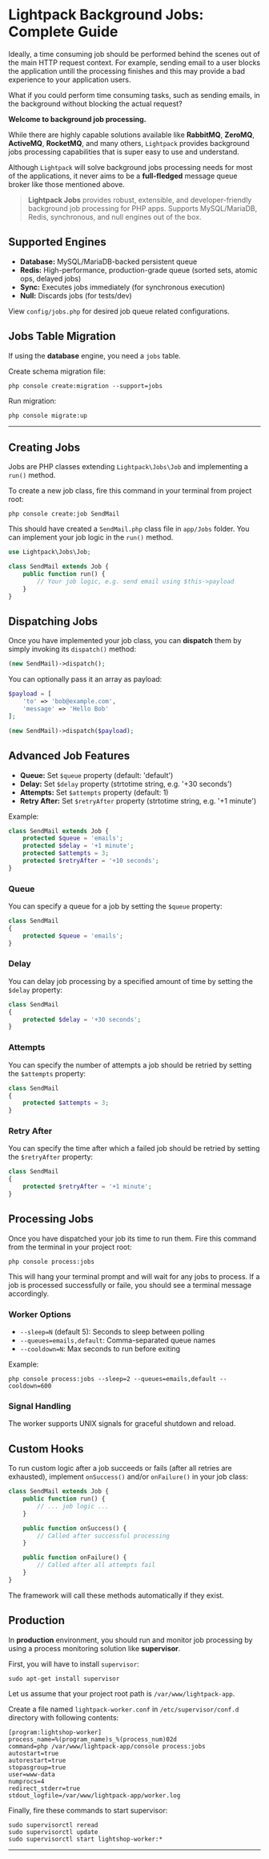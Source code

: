 # Lightpack Background Jobs: Complete Guide

Ideally, a time consuming job should be performed behind the scenes out of the main HTTP request context. For example, sending email to a user blocks the application untill the processing finishes and this may provide a bad experience to your application users. 

What if you could perform time consuming tasks, such as sending emails, in the background without blocking the actual request? 

**Welcome to background job processing.**

While there are highly capable solutions available like **RabbitMQ**, **ZeroMQ**, **ActiveMQ**, **RocketMQ**, and many others, `Lightpack` provides background jobs processing capabilities that is super easy to use and understand. 

Although `Lightpack` will solve background jobs processing needs for most of the applications, it never aims to be a **full-fledged** message queue broker like those mentioned above.

> **Lightpack Jobs** provides robust, extensible, and developer-friendly background job processing for PHP apps. Supports MySQL/MariaDB, Redis, synchronous, and null engines out of the box.

## Supported Engines
- **Database:** MySQL/MariaDB-backed persistent queue
- **Redis:** High-performance, production-grade queue (sorted sets, atomic ops, delayed jobs)
- **Sync:** Executes jobs immediately (for synchronous execution)
- **Null:** Discards jobs (for tests/dev)

View `config/jobs.php` for desired job queue related configurations.

## Jobs Table Migration

If using the **database** engine, you need a `jobs` table. 

Create schema migration file:

```cli
php console create:migration --support=jobs
```

Run migration:

```cli
php console migrate:up
```

---

## Creating Jobs

Jobs are PHP classes extending `Lightpack\Jobs\Job` and implementing a `run()` method. 

To create a new job class, fire this command in your terminal from project root:

```terminal
php console create:job SendMail
```

This should have created a `SendMail.php` class file in `app/Jobs` folder. You can implement your job logic in the `run()` method.



```php
use Lightpack\Jobs\Job;

class SendMail extends Job {
    public function run() {
        // Your job logic, e.g. send email using $this->payload
    }
}
```

## Dispatching Jobs

Once you have implemented your job class, you can **dispatch** them by simply invoking its `dispatch()` method:

```php
(new SendMail)->dispatch();
```

You can optionally pass it an array as payload:

```php
$payload = [
    'to' => 'bob@example.com',
    'message' => 'Hello Bob'
];

(new SendMail)->dispatch($payload);
```

## Advanced Job Features
- **Queue:** Set `$queue` property (default: 'default')
- **Delay:** Set `$delay` property (strtotime string, e.g. '+30 seconds')
- **Attempts:** Set `$attempts` property (default: 1)
- **Retry After:** Set `$retryAfter` property (strtotime string, e.g. '+1 minute')

Example:
```php
class SendMail extends Job {
    protected $queue = 'emails';
    protected $delay = '+1 minute';
    protected $attempts = 3;
    protected $retryAfter = '+10 seconds';
}
```

### Queue

You can specify a queue for a job by setting the `$queue` property:

```php
class SendMail
{
    protected $queue = 'emails';
}
```

### Delay

You can delay job processing by a specified amount of time by setting the `$delay` property:

```php
class SendMail
{
    protected $delay = '+30 seconds';
}
```

### Attempts

You can specify the number of attempts a job should be retried by setting the `$attempts` property:

```php
class SendMail
{
    protected $attempts = 3;
}
```

### Retry After

You can specify the time after which a failed job should be retried by setting the `$retryAfter` property:

```php
class SendMail
{
    protected $retryAfter = '+1 minute';
}
```

## Processing Jobs

Once you have dispatched your job its time to run them. Fire this command from the terminal in your project root:

```terminal
php console process:jobs
```

This will hang your terminal prompt and will wait for any jobs to process. If a job is processed successfully or faile, you should see a terminal message accordingly.

### Worker Options
- `--sleep=N` (default 5): Seconds to sleep between polling
- `--queues=emails,default`: Comma-separated queue names
- `--cooldown=N`: Max seconds to run before exiting

Example:
```cli
php console process:jobs --sleep=2 --queues=emails,default --cooldown=600
```

### Signal Handling
The worker supports UNIX signals for graceful shutdown and reload.

## Custom Hooks

To run custom logic after a job succeeds or fails (after all retries are exhausted), implement `onSuccess()` and/or `onFailure()` in your job class:

```php
class SendMail extends Job {
    public function run() {
        // ... job logic ...
    }

    public function onSuccess() {
        // Called after successful processing
    }

    public function onFailure() {
        // Called after all attempts fail
    }
}
```

The framework will call these methods automatically if they exist.

## Production

In  **production** environment, you should run and monitor job processing by using a process monitoring solution like **supervisor**.

First, you will have to install `supervisor`:

```terminal
sudo apt-get install supervisor
```

Let us assume that your project root path is `/var/www/lightpack-app`.

Create a file named `lightpack-worker.conf` in `/etc/supervisor/conf.d` directory with following contents:

```text
[program:lightshop-worker]
process_name=%(program_name)s_%(process_num)02d
command=php /var/www/lightpack-app/console process:jobs
autostart=true
autorestart=true
stopasgroup=true
user=www-data
numprocs=4
redirect_stderr=true
stdout_logfile=/var/www/lightpack-app/worker.log
```

Finally, fire these commands to start supervisor:

```terminal
sudo supervisorctl reread
sudo supervisorctl update
sudo supervisorctl start lightshop-worker:*
```

---